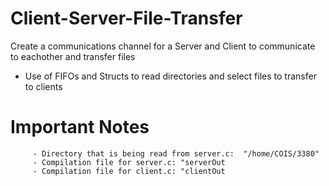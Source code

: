 # Client-Server-File-Transfer

Create a communications channel for a Server and Client to communicate
to eachother and transfer files
  - Use of FIFOs and Structs to read directories and select files to transfer to clients             


         
# Important Notes
         - Directory that is being read from server.c:  "/home/COIS/3380"
         - Compilation file for server.c: "serverOut
         - Compilation file for client.c: "clientOut
